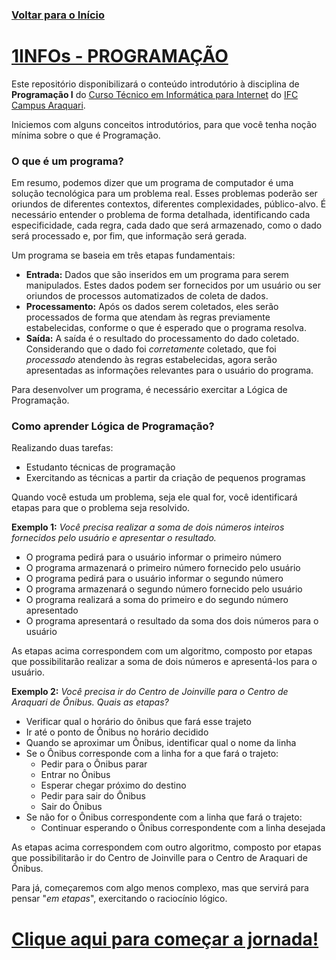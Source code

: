 ### [**Voltar para o Início**](../../Programacao/README.md)

# <u>**1INFOs - PROGRAMAÇÃO**</u>
Este repositório disponibilizará o conteúdo introdutório à disciplina de **Programação I** do <u>Curso Técnico em Informática para Internet</u> do [IFC Campus Araquari](https://araquari.ifc.edu.br/).

Iniciemos com alguns conceitos introdutórios, para que você tenha noção mínima sobre o que é Programação.

### **O que é um programa?**

Em resumo, podemos dizer que um programa de computador é uma solução tecnológica para um problema real. Esses problemas poderão ser oriundos de diferentes contextos, diferentes complexidades, público-alvo. É necessário entender o problema de forma detalhada, identificando cada especificidade, cada regra, cada dado que será armazenado, como o dado será processado e, por fim, que informação será gerada.

Um programa se baseia em três etapas fundamentais:
- **Entrada:** Dados que são inseridos em um programa para serem manipulados. Estes dados podem ser fornecidos por um usuário ou ser oriundos de processos automatizados de coleta de dados.
- **Processamento:** Após os dados serem coletados, eles serão processados de forma que atendam às regras previamente estabelecidas, conforme o que é esperado que o programa resolva.
- **Saída:** A saída é o resultado do processamento do dado coletado. Considerando que o dado foi _corretamente_ coletado, que foi _processado_ atendendo às regras estabelecidas, agora serão apresentadas as informações relevantes para o usuário do programa.

Para desenvolver um programa, é necessário exercitar a Lógica de Programação.

### **Como aprender Lógica de Programação?**
Realizando duas tarefas:
- Estudanto técnicas de programação
- Exercitando as técnicas a partir da criação de pequenos programas

Quando você estuda um problema, seja ele qual for, você identificará etapas para que o problema seja resolvido.

**Exemplo 1:** *Você precisa realizar a soma de dois números inteiros fornecidos pelo usuário e apresentar o resultado.*
- O programa pedirá para o usuário informar o primeiro número
- O programa armazenará o primeiro número fornecido pelo usuário
- O programa pedirá para o usuário informar o segundo número
- O programa armazenará o segundo número fornecido pelo usuário
- O programa realizará a soma do primeiro e do segundo número apresentado
- O programa apresentará o resultado da soma dos dois números para o usuário

As etapas acima correspondem com um algoritmo, composto por etapas que possibilitarão realizar a soma de dois números e apresentá-los para o usuário.

**Exemplo 2:** *Você precisa ir do Centro de Joinville para o Centro de Araquari de Ônibus. Quais as etapas?*
- Verificar qual o horário do ônibus que fará esse trajeto
- Ir até o ponto de Ônibus no horário decidido
- Quando se aproximar um Ônibus, identificar qual o nome da linha
- Se o Ônibus corresponde com a linha for a que fará o trajeto:
  - Pedir para o Ônibus parar
  - Entrar no Ônibus
  - Esperar chegar próximo do destino
  - Pedir para sair do Ônibus
  - Sair do Ônibus
- Se não for o Ônibus correspondente com a linha que fará o trajeto:
  - Continuar esperando o Ônibus correspondente com a linha desejada

As etapas acima correspondem com outro algoritmo, composto por etapas que possibilitarão ir do Centro de Joinville para o Centro de Araquari de Ônibus.

Para já, começaremos com algo menos complexo, mas que servirá para pensar "_em etapas_", exercitando o raciocínio lógico.

# [**Clique aqui para começar a jornada!**](01_01_raciocionio_logico/README.md)